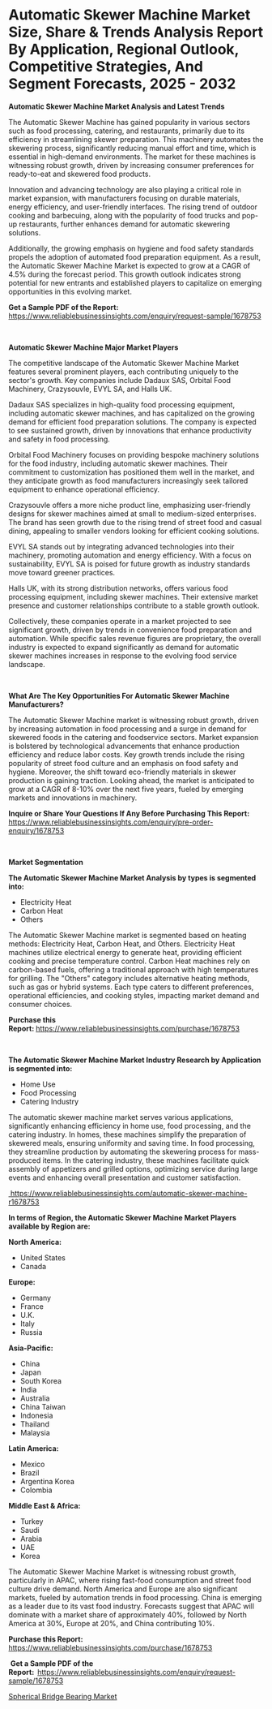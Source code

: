 <p><h1>Automatic Skewer Machine Market Size, Share & Trends Analysis Report By Application, Regional Outlook, Competitive Strategies, And Segment Forecasts, 2025 - 2032</h1></p><p><strong>Automatic Skewer Machine Market Analysis and Latest Trends</strong></p>
<p><p>The Automatic Skewer Machine has gained popularity in various sectors such as food processing, catering, and restaurants, primarily due to its efficiency in streamlining skewer preparation. This machinery automates the skewering process, significantly reducing manual effort and time, which is essential in high-demand environments. The market for these machines is witnessing robust growth, driven by increasing consumer preferences for ready-to-eat and skewered food products.</p><p>Innovation and advancing technology are also playing a critical role in market expansion, with manufacturers focusing on durable materials, energy efficiency, and user-friendly interfaces. The rising trend of outdoor cooking and barbecuing, along with the popularity of food trucks and pop-up restaurants, further enhances demand for automatic skewering solutions. </p><p>Additionally, the growing emphasis on hygiene and food safety standards propels the adoption of automated food preparation equipment. As a result, the Automatic Skewer Machine Market is expected to grow at a CAGR of 4.5% during the forecast period. This growth outlook indicates strong potential for new entrants and established players to capitalize on emerging opportunities in this evolving market.</p></p>
<p><strong>Get a Sample PDF of the Report:&nbsp;</strong> <a href="https://www.reliablebusinessinsights.com/enquiry/request-sample/1678753?utm_campaign=3074&utm_medium=2&utm_source=Github&utm_content=ia&utm_term=24032025&utm_id=automatic-skewer-machine">https://www.reliablebusinessinsights.com/enquiry/request-sample/1678753</a></p>
<p>&nbsp;</p>
<p><strong>Automatic Skewer Machine Major Market Players</strong></p>
<p><p>The competitive landscape of the Automatic Skewer Machine Market features several prominent players, each contributing uniquely to the sector's growth. Key companies include Dadaux SAS, Orbital Food Machinery, Crazysouvle, EVYL SA, and Halls UK.</p><p>Dadaux SAS specializes in high-quality food processing equipment, including automatic skewer machines, and has capitalized on the growing demand for efficient food preparation solutions. The company is expected to see sustained growth, driven by innovations that enhance productivity and safety in food processing. </p><p>Orbital Food Machinery focuses on providing bespoke machinery solutions for the food industry, including automatic skewer machines. Their commitment to customization has positioned them well in the market, and they anticipate growth as food manufacturers increasingly seek tailored equipment to enhance operational efficiency.</p><p>Crazysouvle offers a more niche product line, emphasizing user-friendly designs for skewer machines aimed at small to medium-sized enterprises. The brand has seen growth due to the rising trend of street food and casual dining, appealing to smaller vendors looking for efficient cooking solutions.</p><p>EVYL SA stands out by integrating advanced technologies into their machinery, promoting automation and energy efficiency. With a focus on sustainability, EVYL SA is poised for future growth as industry standards move toward greener practices.</p><p>Halls UK, with its strong distribution networks, offers various food processing equipment, including skewer machines. Their extensive market presence and customer relationships contribute to a stable growth outlook.</p><p>Collectively, these companies operate in a market projected to see significant growth, driven by trends in convenience food preparation and automation. While specific sales revenue figures are proprietary, the overall industry is expected to expand significantly as demand for automatic skewer machines increases in response to the evolving food service landscape.</p></p>
<p>&nbsp;</p>
<p><strong>What Are The Key Opportunities For Automatic Skewer Machine Manufacturers?</strong></p>
<p><p>The Automatic Skewer Machine market is witnessing robust growth, driven by increasing automation in food processing and a surge in demand for skewered foods in the catering and foodservice sectors. Market expansion is bolstered by technological advancements that enhance production efficiency and reduce labor costs. Key growth trends include the rising popularity of street food culture and an emphasis on food safety and hygiene. Moreover, the shift toward eco-friendly materials in skewer production is gaining traction. Looking ahead, the market is anticipated to grow at a CAGR of 8-10% over the next five years, fueled by emerging markets and innovations in machinery.</p></p>
<p><strong>Inquire or Share Your Questions If Any Before Purchasing This Report:</strong> <a href="https://www.reliablebusinessinsights.com/enquiry/pre-order-enquiry/1678753?utm_campaign=3074&utm_medium=2&utm_source=Github&utm_content=ia&utm_term=24032025&utm_id=automatic-skewer-machine">https://www.reliablebusinessinsights.com/enquiry/pre-order-enquiry/1678753</a></p>
<p>&nbsp;</p>
<p><strong>Market Segmentation</strong></p>
<p><strong>The Automatic Skewer Machine Market Analysis by types is segmented into:</strong></p>
<p><ul><li>Electricity Heat</li><li>Carbon Heat</li><li>Others</li></ul></p>
<p><p>The Automatic Skewer Machine market is segmented based on heating methods: Electricity Heat, Carbon Heat, and Others. Electricity Heat machines utilize electrical energy to generate heat, providing efficient cooking and precise temperature control. Carbon Heat machines rely on carbon-based fuels, offering a traditional approach with high temperatures for grilling. The "Others" category includes alternative heating methods, such as gas or hybrid systems. Each type caters to different preferences, operational efficiencies, and cooking styles, impacting market demand and consumer choices.</p></p>
<p><strong>Purchase this Report:&nbsp;</strong><a href="https://www.reliablebusinessinsights.com/purchase/1678753?utm_campaign=3074&utm_medium=2&utm_source=Github&utm_content=ia&utm_term=24032025&utm_id=automatic-skewer-machine">https://www.reliablebusinessinsights.com/purchase/1678753</a></p>
<p>&nbsp;</p>
<p><strong>The Automatic Skewer Machine Market Industry Research by Application is segmented into:</strong></p>
<p><ul><li>Home Use</li><li>Food Processing</li><li>Catering Industry</li></ul></p>
<p><p>The automatic skewer machine market serves various applications, significantly enhancing efficiency in home use, food processing, and the catering industry. In homes, these machines simplify the preparation of skewered meals, ensuring uniformity and saving time. In food processing, they streamline production by automating the skewering process for mass-produced items. In the catering industry, these machines facilitate quick assembly of appetizers and grilled options, optimizing service during large events and enhancing overall presentation and customer satisfaction.</p></p>
<p><a href="https://www.reliablebusinessinsights.com/automatic-skewer-machine-r1678753?utm_campaign=3074&utm_medium=2&utm_source=Github&utm_content=ia&utm_term=24032025&utm_id=automatic-skewer-machine">&nbsp;https://www.reliablebusinessinsights.com/automatic-skewer-machine-r1678753</a></p>
<p><strong>In terms of Region, the Automatic Skewer Machine Market Players available by Region are:</strong></p>
<p>
    <p> <strong> North America: </strong>
        <ul>
            <li>United States</li>
            <li>Canada</li>
        </ul>
        </p> 
    <p> <strong> Europe: </strong>
        <ul>
            <li>Germany</li>
            <li>France</li>
            <li>U.K.</li>
            <li>Italy</li>
            <li>Russia</li>
        </ul>
        </p> 
    <p> <strong> Asia-Pacific: </strong>
        <ul>
            <li>China</li>
            <li>Japan</li>
            <li>South Korea</li>
            <li>India</li>
            <li>Australia</li>
            <li>China Taiwan</li>
            <li>Indonesia</li>
            <li>Thailand</li>
            <li>Malaysia</li>
        </ul>
        </p> 
    <p> <strong> Latin America: </strong>
        <ul>
            <li>Mexico</li>
            <li>Brazil</li>
            <li>Argentina Korea</li>
            <li>Colombia</li>
        </ul>
        </p> 
    <p> <strong> Middle East & Africa: </strong>
        <ul>
            <li>Turkey</li>
            <li>Saudi</li>
            <li>Arabia</li>
            <li>UAE</li>
            <li>Korea</li>
        </ul>
    </p>
    </p>
<p><p>The Automatic Skewer Machine Market is witnessing robust growth, particularly in APAC, where rising fast-food consumption and street food culture drive demand. North America and Europe are also significant markets, fueled by automation trends in food processing. China is emerging as a leader due to its vast food industry. Forecasts suggest that APAC will dominate with a market share of approximately 40%, followed by North America at 30%, Europe at 20%, and China contributing 10%.</p></p>
<p><strong>Purchase this Report: </strong><a href="https://www.reliablebusinessinsights.com/purchase/1678753?utm_campaign=3074&utm_medium=2&utm_source=Github&utm_content=ia&utm_term=24032025&utm_id=automatic-skewer-machine">https://www.reliablebusinessinsights.com/purchase/1678753</a></p>
<p>&nbsp;<strong>Get a Sample PDF of the Report:&nbsp;&nbsp;</strong><a href="https://www.reliablebusinessinsights.com/enquiry/request-sample/1678753?utm_campaign=3074&utm_medium=2&utm_source=Github&utm_content=ia&utm_term=24032025&utm_id=automatic-skewer-machine">https://www.reliablebusinessinsights.com/enquiry/request-sample/1678753</a></p>
<p><strong></strong></p>
<p><p><a href="https://github.com/mohmodsiason/Market-Research-Report-List-1/blob/main/spherical-bridge-bearing-market.md?utm_campaign=3074&utm_medium=2&utm_source=Github&utm_content=ia&utm_term=24032025&utm_id=automatic-skewer-machine">Spherical Bridge Bearing Market</a></p></p>